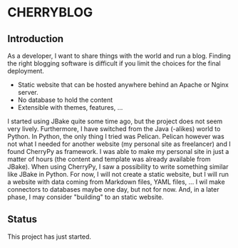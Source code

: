# CHERRYBLOG

## Introduction

As a developer, I want to share things with the world and run a blog. Finding the right blogging software is difficult if you limit the choices for the final deployment.

- Static website that can be hosted anywhere behind an Apache or Nginx server.
- No database to hold the content
- Extensible with themes, features, ...

I started using JBake quite some time ago, but the project does not seem very lively.  Furthermore, I have switched from the Java (-alikes) world to Python.  In Python, the only thing I tried was Pelican.  Pelican however was not what I needed for another website (my personal site as freelancer) and I found CherryPy as framework.  I was able to make my personal site in just a matter of hours (the content and template was already available from JBake).  When using CherryPy, I saw a possibility to write something similar like JBake in Python.  For now, I will not create a static website, but I will run a website with data coming from Markdown files, YAML files, ...  I wil make connectors to databases maybe one day, but not for now.  And, in a later phase, I may consider "building" to an static website.  

## Status

This project has just started.
